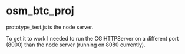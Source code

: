 # osm_btc_proj





prototype_test.js is the node server.


To get it to work I needed to run the CGIHTTPServer on a different port (8000) than the node server (running on 8080 currently).
